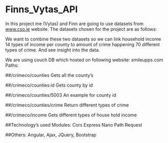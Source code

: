 # Finns_Vytas_API

In this project me (Vytas) and Finn are going to use datasets from www.cso.ie website.
The datasets chosen for the project are as follows:

We want to combine these two datasets so we can link household income 14 types of income per county to amount of crime happening 70 different types of crime. And see insight into the data.

We are using couch DB which hosted on following website: smileupps.com
Paths:


##/crimeco/counties
Gets all the county’s

##/crimeco/counties:id
Gets county by id

##/crimeco/counties/5003 
An example for county id

##/crimeco/counties/crime
Return different types of crime 

##/crimeco/income
Gets different types of house hold income

##Technology’s used
Modules:
Cors
Express
Nano
Path
Request

##Others:
Angular, Ajax, JQuery, Bootstrap







